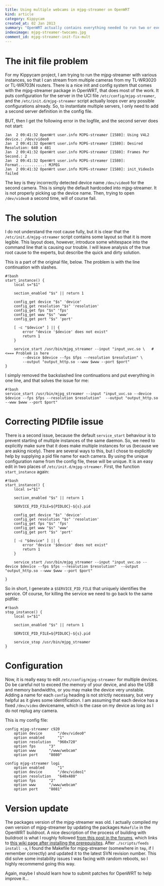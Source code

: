 ```yaml
--- 
title: Using multiple webcams in mjpg-streamer on OpenWRT
kind: article
category: Kippycam
created_at: 02 Jan 2013
summary: "OpenWRT actually contains everything needed to run two or even more webcams with mjpg-streamer. But there is a bug in the init script that prevents it from working properly. This is an easy fix."
indeximage: mjpg-streamer-twocams.jpg
comment_id: mjpg-streamer-init-fix-mult
---
```


# The init file problem

For my Kippycam project, I am trying to run the mjpg-streamer with various instances, so that I can stream from multiple cameras from my TL-WR3020 or TL-WR703N routers. There is a nice init and config system that comes with the mjpg-streamer package in OpenWRT, that does most of the work. It puts configuration for the server in the UCI file `/etc/config/mjpg-streamer`, and the `/etc/init.d/mjpg-streamer` script actually loops over any possible configurations already. So, to instantiate multiple servers, I only need to add a second server definition in the config file. 

BUT, then I get the following error in the logfile, and the second server does not start:

	Jan  2 09:41:32 OpenWrt user.info MJPG-streamer [1580]: Using V4L2 device.: /dev/video0
	Jan  2 09:41:32 OpenWrt user.info MJPG-streamer [1580]: Desired Resolution: 640 x 481
	Jan  2 09:41:32 OpenWrt user.info MJPG-streamer [1580]: Frames Per Second.: 2
	Jan  2 09:41:32 OpenWrt user.info MJPG-streamer [1580]: Format............: MJPEG
	Jan  2 09:41:32 OpenWrt user.info MJPG-streamer [1580]: init_VideoIn failed

The key is they incorrectly detected device name `/dev/video0` for the second camera. This is simply the default hardcoded into mjpg-streamer. It is not properly picking up the device name. Then, trying to open `/dev/video0` a second time, will of course fail.

# The solution

I do not understand the root cause fully, but it is clear that the `/etc/init.d/mjpg-streamer` script contains some layout so that it is more legible. This layout does, however, introduce some whitespace into the command line that is causing our trouble. I will leave analysis of the true root cause to the experts, but describe the quick and dirty solution.

This is a part of the original file, below. The problem is with the line continuation with slashes.

    #!bash
	start_instance() {
		local s="$1"

		section_enabled "$s" || return 1

		config_get device "$s" 'device'
		config_get resolution "$s" 'resolution'
		config_get fps "$s" 'fps'
		config_get www "$s" 'www'
		config_get port "$s" 'port'

		[ -c "$device" ] || {
			error "device '$device' does not exist"
			return 1
		}

		service_start /usr/bin/mjpg_streamer --input "input_uvc.so \   # <=== Problem is here
			--device $device --fps $fps --resolution $resolution" \
			--output "output_http.so --www $www --port $port"
	}


I simply removed the backslashed line continuations and put everything in one line, and that solves the issue for me:

    #!bash
	service_start /usr/bin/mjpg_streamer --input "input_uvc.so --device $device --fps $fps --resolution $resolution"  --output "output_http.so --www $www --port $port"


# Correcting PIDfile issue

There is a second issue, because the default `service_start` behaviour is to prevent starting of multiple instances of the same daemon. So, we need to explicitly make sure that it does make multiple instances for us (because we are asking nicely). There are several ways to this, but I chose to explicitly help by supplying a pid file name for each camera. By using the unique configuration name from the config file, these will be unique. It is an easy edit in two places of `/etc/init.d/mjpg-streamer`. First, the function `start_instance` again:

	#!bash
	start_instance() {
		local s="$1"

		section_enabled "$s" || return 1

		SERVICE_PID_FILE=${PIDLOC}-${s}.pid

		config_get device "$s" 'device'
		config_get resolution "$s" 'resolution'
		config_get fps "$s" 'fps'
		config_get www "$s" 'www'
		config_get port "$s" 'port'

		[ -c "$device" ] || {
			error "device '$device' does not exist"
			return 1
		}

		service_start /usr/bin/mjpg_streamer --input "input_uvc.so --device $device --fps $fps --resolution $resolution"  --output "output_http.so --www $www --port $port"

	}

So in short, I generate a `$SERVICE_PID_FILE` that uniquely identifies the service. Of course, for killing the service we need to go back to the same pidfile:

	#!bash
	stop_instance() {
		local s="$1"

		section_enabled "$s" || return 1

		SERVICE_PID_FILE=${PIDLOC}-${s}.pid

		service_stop /usr/bin/mjpg_streamer
	}

# Configuration

Now, it is really easy to edit `/etc/config/mjpg-streamer` for multiple devices. Do be careful not to exceed the memory of your device, and also the USB and memory bandwidths, or you may make the device very unstable. Adding a name for each `config` heading is not strictly necessary, but very helpful as it gives some identification. I am assuming that each device has a fixed `/dev/video` devicename, which is the case on my device as long as I do not replug any camera.

This is my config file:

	config mjpg-streamer c920
		option device		"/dev/video0"
		option enabled		"1"
		option resolution	"960x720"	
		option fps		"3"
		option www		"/www/webcam"
		option port		"8080"

	config mjpg-streamer logi
		option enabled		"1"
		option device		"/dev/video1"
		option resolution	"640x480"
		option fps		"2"
		option www		"/www/webcam"
		option port		"8081"

# Version update

The packages version of the mjpg-streamer was old. I actually compiled my own version of mjpg-streamer by updating the packages `Makefile` in the OpenWRT buildroot. A nice description of the process of building with buildroot is what I roughly followed [from this post in the forums](https://forum.openwrt.org/viewtopic.php?id=34676), which links to [this wiki page after installing the prerequisites](http://wiki.openwrt.org/doc/howto/build). After `./scripts/feeds install -a`, I found the Makefile for mjpg-streamer (somewhere in `tmp`, if I remember correctly) and updated it to the latest SVN revision number. This did solve some instability issues I was facing with random reboots, so I highly recommemd going this way. 

Again, maybe I should learn how to submit patches for OpenWRT to help improve it...
